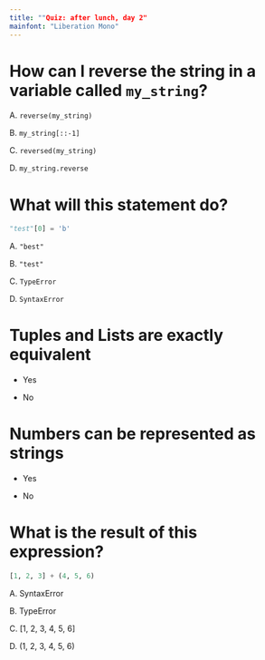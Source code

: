 ```yaml
---
title: ""Quiz: after lunch, day 2"
mainfont: "Liberation Mono"
---
```


# How can I reverse the string in a variable called `my_string`?

A.  `reverse(my_string)`

B.  `my_string[::-1]`

C.  `reversed(my_string)`

D.  `my_string.reverse`

# What will this statement do?

```python
"test"[0] = 'b'
```

A.  `"best"`

B.  `"test"`

C.  `TypeError`

D.  `SyntaxError`

# Tuples and Lists are exactly equivalent

- Yes

- No

# Numbers can be represented as strings

- Yes

- No

# What is the result of this expression?

```python
[1, 2, 3] + (4, 5, 6)
```

A.  SyntaxError

B.  TypeError

C.  [1, 2, 3, 4, 5, 6]

D.  (1, 2, 3, 4, 5, 6)
